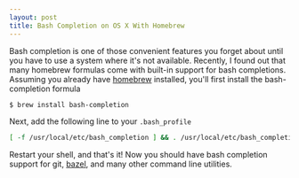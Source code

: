 ```yaml
---
layout: post
title: Bash Completion on OS X With Homebrew
---
```


Bash completion is one of those convenient features you forget about until you have to use a system where it's not available.
Recently, I found out that many homebrew formulas come with built-in support for bash completions.
Assuming you already have [homebrew](https://brew.sh/) installed, you'll first install the bash-completion formula

```bash
$ brew install bash-completion
```

Next, add the following line to your `.bash_profile`
```bash
[ -f /usr/local/etc/bash_completion ] && . /usr/local/etc/bash_completion
```

Restart your shell, and that's it!
Now you should have bash completion support for git, [bazel](https://bazel.build/), and many other command line utilities.

